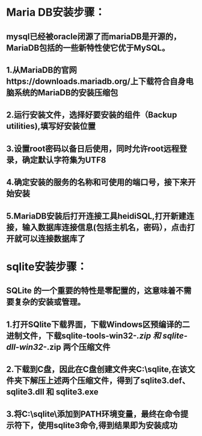 # Maria DB安装步骤：
## mysql已经被oracle闭源了而mariaDB是开源的，MariaDB包括的一些新特性使它优于MySQL。
## 1.从MariaDB的官网https://downloads.mariadb.org/上下载符合自身电脑系统的MariaDB的安装压缩包
## 2.运行安装文件，选择好要安装的组件（Backup utilities),填写好安装位置
## 3.设置root密码以备日后使用，同时允许root远程登录，确定默认字符集为UTF8
## 4.确定安装的服务的名称和可使用的端口号，接下来开始安装
## 5.MariaDB安装后打开连接工具heidiSQL,打开新建连接，输入数据库连接信息(包括主机名，密码），点击打开就可以连接数据库了

# sqlite安装步骤：
## SQLite 的一个重要的特性是零配置的，这意味着不需要复杂的安装或管理。
## 1.打开SQlite下载界面，下载Windows区预编译的二进制文件，下载sqlite-tools-win32-*.zip 和 sqlite-dll-win32-*.zip 两个压缩文件
## 2.下载到C盘，因此在C盘创建文件夹C:\sqlite,在该文件夹下解压上述两个压缩文件，得到了sqlite3.def、sqlite3.dll 和 sqlite3.exe
## 3.将C:\sqlite\添加到PATH环境变量，最终在命令提示符下，使用sqlite3命令,得到结果即为安装成功

